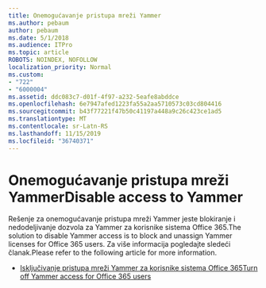 ```yaml
---
title: Onemogućavanje pristupa mreži Yammer
ms.author: pebaum
author: pebaum
ms.date: 5/1/2018
ms.audience: ITPro
ms.topic: article
ROBOTS: NOINDEX, NOFOLLOW
localization_priority: Normal
ms.custom:
- "722"
- "6000004"
ms.assetid: ddc083c7-d01f-4f97-a232-5eafe8abddce
ms.openlocfilehash: 6e7947afed1223fa55a2aa5710573c03cd804416
ms.sourcegitcommit: b43f77221f47b50c41197a448a9c26c423ce1ad5
ms.translationtype: MT
ms.contentlocale: sr-Latn-RS
ms.lasthandoff: 11/15/2019
ms.locfileid: "36740371"
---
```

# <a name="disable-access-to-yammer"></a><span data-ttu-id="a19c3-102">Onemogućavanje pristupa mreži Yammer</span><span class="sxs-lookup"><span data-stu-id="a19c3-102">Disable access to Yammer</span></span>

<span data-ttu-id="a19c3-103">Rešenje za onemogućavanje pristupa mreži Yammer jeste blokiranje i nedodeljivanje dozvola za Yammer za korisnike sistema Office 365.</span><span class="sxs-lookup"><span data-stu-id="a19c3-103">The solution to disable Yammer access is to block and unassign Yammer licenses for Office 365 users.</span></span> <span data-ttu-id="a19c3-104">Za više informacija pogledajte sledeći članak.</span><span class="sxs-lookup"><span data-stu-id="a19c3-104">Please refer to the following article for more information.</span></span>
  
- [<span data-ttu-id="a19c3-105">Isključivanje pristupa mreži Yammer za korisnike sistema Office 365</span><span class="sxs-lookup"><span data-stu-id="a19c3-105">Turn off Yammer access for Office 365 users</span></span>](https://docs.microsoft.com/yammer/manage-yammer-users/turn-off-user-access)
